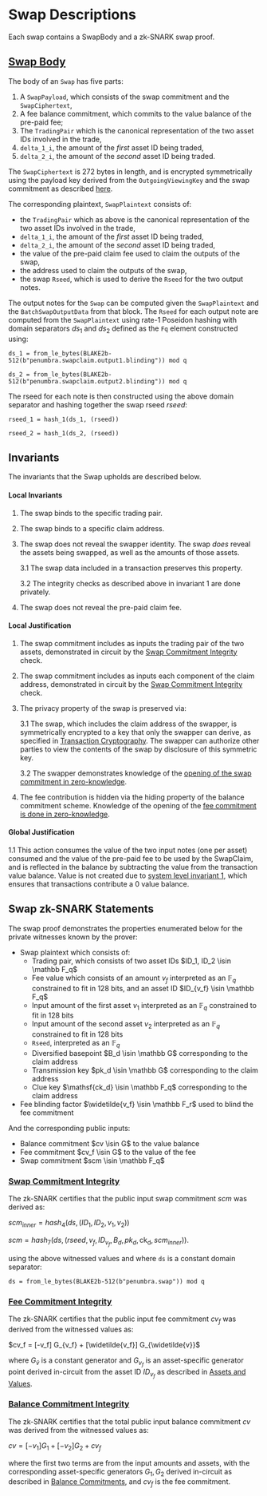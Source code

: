 # Swap Descriptions

Each swap contains a SwapBody and a zk-SNARK swap proof.

## [Swap Body](#swap-body)

The body of an `Swap` has five parts:

1. A `SwapPayload`, which consists of the swap commitment and the `SwapCiphertext`,
2. A fee balance commitment, which commits to the value balance of the pre-paid fee;
3. The `TradingPair` which is the canonical representation of the two asset IDs involved in the trade,
4. `delta_1_i`, the amount of the _first_ asset ID being traded,
5. `delta_2_i`, the amount of the _second_ asset ID being traded.

The `SwapCiphertext` is 272 bytes in length, and is encrypted symmetrically using the
payload key derived from the `OutgoingViewingKey` and the swap commitment as
described [here](../../addresses_keys/transaction_crypto.md#per-action-swap-key).

The corresponding plaintext, `SwapPlaintext` consists of:

* the `TradingPair` which as above is the canonical representation of the two asset IDs involved in the trade,
* `delta_1_i`, the amount of the _first_ asset ID being traded,
* `delta_2_i`, the amount of the _second_ asset ID being traded,
* the value of the pre-paid claim fee used to claim the outputs of the swap,
* the address used to claim the outputs of the swap,
* the swap `Rseed`, which is used to derive the `Rseed` for the two output notes.

The output notes for the `Swap` can be computed given the `SwapPlaintext` and the
`BatchSwapOutputData` from that block. The `Rseed` for each output note are computed from
the `SwapPlaintext` using rate-1 Poseidon hashing with domain separators $ds_1$ and $ds_2$ defined as the `Fq` element constructed using:

`ds_1 = from_le_bytes(BLAKE2b-512(b"penumbra.swapclaim.output1.blinding")) mod q`

`ds_2 = from_le_bytes(BLAKE2b-512(b"penumbra.swapclaim.output2.blinding")) mod q`

The rseed for each note is then constructed using the above domain separator and
hashing together the swap rseed $rseed$:

`rseed_1 = hash_1(ds_1, (rseed))`

`rseed_2 = hash_1(ds_2, (rseed))`

## Invariants

The invariants that the Swap upholds are described below.

#### Local Invariants

1. The swap binds to the specific trading pair.

2. The swap binds to a specific claim address.

3. The swap does not reveal the swapper identity. The swap *does* reveal the assets being swapped, as well as the amounts of those assets.

    3.1 The swap data included in a transaction preserves this property.

    3.2 The integrity checks as described above in invariant 1 are done privately.

4. The swap does not reveal the pre-paid claim fee.

#### Local Justification

1. The swap commitment includes as inputs the trading pair of the two assets, demonstrated in circuit by the [Swap Commitment Integrity](#swap-commitment-integrity) check.

2. The swap commitment includes as inputs each component of the claim address, demonstrated in circuit by the [Swap Commitment Integrity](#swap-commitment-integrity) check.

3. The privacy property of the swap is preserved via:

    3.1 The swap, which includes the claim address of the swapper, is symmetrically encrypted to a key that only the swapper can derive, as specified in [Transaction Cryptography](../../addresses_keys/transaction_crypto.md). The swapper can authorize other parties to view the contents of the swap by disclosure of this symmetric key.

    3.2 The swapper demonstrates knowledge of the [opening of the swap commitment in zero-knowledge](#swap-commitment-integrity).

4. The fee contribution is hidden via the hiding property of the balance commitment scheme. Knowledge of the opening of the [fee commitment is done in zero-knowledge](#fee-commitment-integrity).

#### Global Justification

1.1 This action consumes the value of the two input notes (one per asset) consumed and the value of the pre-paid fee to be used by the SwapClaim, and is reflected in the balance by subtracting the value from the transaction value balance. Value is not created due to [system level invariant 1](../../transactions/invariants.md), which ensures that transactions contribute a 0 value balance.

## Swap zk-SNARK Statements

The swap proof demonstrates the properties enumerated below for the private witnesses known by the prover:

* Swap plaintext which consists of:
  * Trading pair, which consists of two asset IDs  $ID_1, ID_2 \isin \mathbb F_q$
  * Fee value which consists of an amount $v_f$ interpreted as an $\mathbb F_q$ constrained to fit in 128 bits, and an asset ID $ID_{v_f} \isin \mathbb F_q$
  * Input amount of the first asset $v_1$ interpreted as an $\mathbb F_q$ constrained to fit in 128 bits
  * Input amount of the second asset $v_2$ interpreted as an $\mathbb F_q$ constrained to fit in 128 bits
  * `Rseed`, interpreted as an $\mathbb F_q$
  * Diversified basepoint $B_d \isin \mathbb G$ corresponding to the claim address
  * Transmission key $pk_d \isin \mathbb G$ corresponding to the claim address
  * Clue key $\mathsf{ck_d} \isin \mathbb F_q$ corresponding to the claim address
* Fee blinding factor $\widetilde{v_f} \isin \mathbb F_r$ used to blind the fee commitment

And the corresponding public inputs:

* Balance commitment $cv \isin G$ to the value balance
* Fee commitment $cv_f \isin G$ to the value of the fee
* Swap commitment $scm \isin \mathbb F_q$

### [Swap Commitment Integrity](#swap-commitment-integrity)

The zk-SNARK certifies that the public input swap commitment $scm$ was derived as:

$scm_{inner} = hash_4(ds, (ID_1, ID_2, v_1, v_2))$

$scm = hash_7(ds, (rseed, v_f, ID_{v_f}, B_d, pk_d, \mathsf{ck_d}, scm_{inner}))$.

using the above witnessed values and where `ds` is a constant domain separator:

`ds = from_le_bytes(BLAKE2b-512(b"penumbra.swap")) mod q`

### [Fee Commitment Integrity](#fee-commitment-integrity)

The zk-SNARK certifies that the public input fee commitment $cv_f$ was derived from the witnessed values as:

$cv_f = [-v_f] G_{v_f} + [\widetilde{v_f}] G_{\widetilde{v}}$

where $G_{\widetilde{v}}$ is a constant generator and $G_{v_f}$ is an asset-specific generator point derived in-circuit from the asset ID $ID_{v_f}$ as described in [Assets and Values](../../assets.md).

### [Balance Commitment Integrity](#balance-commitment-integrity)

The zk-SNARK certifies that the total public input balance commitment $cv$ was derived from the witnessed values as:

$cv = [-v_1] G_1 + [-v_2] G_2 + cv_f$

where the first two terms are from the input amounts and assets, with the corresponding asset-specific generators $G_1, G_2$ derived in-circuit as described in [Balance Commitments](../../assets.md), and $cv_f$ is the fee commitment.

